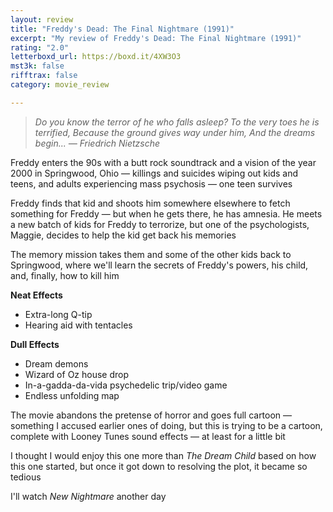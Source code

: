```yaml
---
layout: review
title: "Freddy's Dead: The Final Nightmare (1991)"
excerpt: "My review of Freddy's Dead: The Final Nightmare (1991)"
rating: "2.0"
letterboxd_url: https://boxd.it/4XW3O3
mst3k: false
rifftrax: false
category: movie_review

---
```


<blockquote><i>Do you know the terror of he who falls asleep?
</i><i>To the very toes he is terrified,
</i><i>Because the ground gives way under him,
</i><i>And the dreams begin...
</i><i>— Friedrich Nietzsche</i></blockquote>Freddy enters the 90s with a butt rock soundtrack and a vision of the year 2000 in Springwood, Ohio — killings and suicides wiping out kids and teens, and adults experiencing mass psychosis — one teen survives

Freddy finds that kid and shoots him somewhere elsewhere to fetch something for Freddy — but when he gets there, he has amnesia. He meets a new batch of kids for Freddy to terrorize, but one of the psychologists, Maggie, decides to help the kid get back his memories

The memory mission takes them and some of the other kids back to Springwood, where we'll learn the secrets of Freddy's powers, his child, and, finally, how to kill him

<b>Neat Effects</b>
* Extra-long Q-tip
* Hearing aid with tentacles

<b>Dull Effects</b>
* Dream demons
* Wizard of Oz house drop
* In-a-gadda-da-vida psychedelic trip/video game
* Endless unfolding map

The movie abandons the pretense of horror and goes full cartoon — something I accused earlier ones of doing, but this is trying to be a cartoon, complete with Looney Tunes sound effects — at least for a little bit

I thought I would enjoy this one more than <i>The Dream Child</i> based on how this one started, but once it got down to resolving the plot, it became so tedious

I'll watch <i>New Nightmare</i> another day